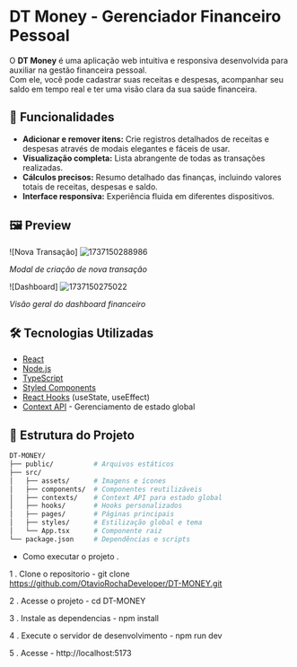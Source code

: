 # DT Money - Gerenciador Financeiro Pessoal

O **DT Money** é uma aplicação web intuitiva e responsiva desenvolvida para auxiliar na gestão financeira pessoal.  
Com ele, você pode cadastrar suas receitas e despesas, acompanhar seu saldo em tempo real e ter uma visão clara da sua saúde financeira.

## 🚀 Funcionalidades

- **Adicionar e remover itens:** Crie registros detalhados de receitas e despesas através de modais elegantes e fáceis de usar.  
- **Visualização completa:** Lista abrangente de todas as transações realizadas.  
- **Cálculos precisos:** Resumo detalhado das finanças, incluindo valores totais de receitas, despesas e saldo.  
- **Interface responsiva:** Experiência fluida em diferentes dispositivos.  

## 🖼️ Preview

![Nova Transação]  ![1737150288986](https://github.com/user-attachments/assets/54b0a54b-94cf-44ab-b544-20daa465aed8)

*Modal de criação de nova transação*

![Dashboard] ![1737150275022](https://github.com/user-attachments/assets/786bb6b1-defe-4d59-b3ed-0756c5aa917c)
 
*Visão geral do dashboard financeiro*

## 🛠 Tecnologias Utilizadas

- [React](https://react.dev/)  
- [Node.js](https://nodejs.org/)  
- [TypeScript](https://www.typescriptlang.org/)  
- [Styled Components](https://styled-components.com/)  
- [React Hooks](https://react.dev/reference/react) (useState, useEffect)  
- [Context API](https://react.dev/reference/react/Context) - Gerenciamento de estado global  

## 📂 Estrutura do Projeto

```bash
DT-MONEY/
├── public/          # Arquivos estáticos
├── src/
│   ├── assets/      # Imagens e ícones
│   ├── components/  # Componentes reutilizáveis
│   ├── contexts/    # Context API para estado global
│   ├── hooks/       # Hooks personalizados
│   ├── pages/       # Páginas principais
│   ├── styles/      # Estilização global e tema
│   └── App.tsx      # Componente raiz
└── package.json     # Dependências e scripts
```

- Como executar o projeto . 

1 . Clone o repositorio - git clone https://github.com/OtavioRochaDeveloper/DT-MONEY.git

2 . Acesse o projeto - cd DT-MONEY

3 . Instale as dependencias - npm install

4 . Execute o servidor de desenvolvimento - npm run dev

5 . Acesse - http://localhost:5173


